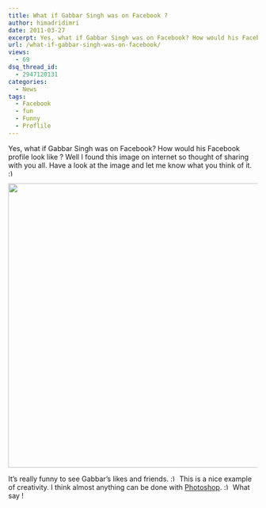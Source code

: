 ```yaml
---
title: What if Gabbar Singh was on Facebook ?
author: himadridimri
date: 2011-03-27
excerpt: Yes, what if Gabbar Singh was on Facebook? How would his Facebook profile look like ? Well I found this image on internet so thought of sharing with you all. Have a look at the image and let me know what you think of it. :)
url: /what-if-gabbar-singh-was-on-facebook/
views:
  - 69
dsq_thread_id:
  - 2947120131
categories:
  - News
tags:
  - Facebook
  - fun
  - Funny
  - Proflile
---
```

Yes, what if Gabbar Singh was on Facebook? How would his Facebook profile look like ? Well I found this image on internet so thought of sharing with you all. Have a look at the image and let me know what you think of it. <img src="http://devilsworkshop.org/wp-includes/images/smilies/simple-smile.png" alt=":)" class="wp-smiley" style="height: 1em; max-height: 1em;" />

[<img class="alignnone size-large  wp-image-50545" src="http://cdn.devilsworkshop.org/files/2011/03/gabbar-profile-600x575.jpg" alt="" width="600" height="575" />][1]

It&#8217;s really funny to see Gabbar&#8217;s likes and friends. <img src="http://devilsworkshop.org/wp-includes/images/smilies/simple-smile.png" alt=":)" class="wp-smiley" style="height: 1em; max-height: 1em;" /> This is a nice example of creativity. I think almost anything can be done with [Photoshop][2]. <img src="http://devilsworkshop.org/wp-includes/images/smilies/simple-smile.png" alt=":)" class="wp-smiley" style="height: 1em; max-height: 1em;" /> What say !

 [1]: http://cdn.devilsworkshop.org/files/2011/03/gabbar-profile.jpg
 [2]: http://devilsworkshop.org/convert-black-skin-fair-complexionphotoshop-tutorial/
